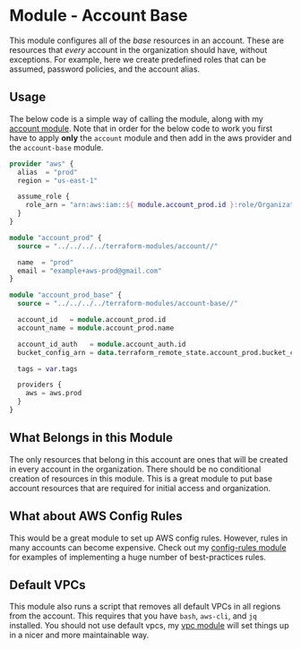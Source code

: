 # Module - Account Base

This module configures all of the *base* resources in an account. These are resources that *every* account in the organization should have, without exceptions. For example, here we create predefined roles that can be assumed, password policies, and the account alias.

## Usage

The below code is a simple way of calling the module, along with my [account module][]. Note that in order for the below code to work you first have to apply **only** the `account` module and then add in the aws provider and the `account-base` module.

```terraform
provider "aws" {
  alias  = "prod"
  region = "us-east-1"

  assume_role {
    role_arn = "arn:aws:iam::${ module.account_prod.id }:role/OrganizationAccountAccessRole"
  }
}

module "account_prod" {
  source = "../../../../terraform-modules/account//"

  name  = "prod"
  email = "example+aws-prod@gmail.com"
}

module "account_prod_base" {
  source = "../../../../terraform-modules/account-base//"

  account_id   = module.account_prod.id
  account_name = module.account_prod.name

  account_id_auth   = module.account_auth.id
  bucket_config_arn = data.terraform_remote_state.account_prod.bucket_config_arn

  tags = var.tags

  providers {
    aws = aws.prod
  }
}
```

## What Belongs in this Module

The only resources that belong in this account are ones that will be created in every account in the organization. There should be no conditional creation of resources in this module. This is a great module to put base account resources that are required for initial access and organization.

## What about AWS Config Rules

This would be a great module to set up AWS config rules. However, rules in many accounts can become expensive. Check out my [config-rules module][] for examples of implementing a huge number of best-practices rules.

## Default VPCs

This module also runs a script that removes all default VPCs in all regions from the account. This requires that you have `bash`, `aws-cli`, and `jq` installed. You should not use default vpcs, my [vpc module][] will set things up in a nicer and more maintainable way.

[account module]: ../account/README.md
[config-rules module]: ../config-rules/README.md
[vpc module]: ../vpc/README.md

